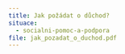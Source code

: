 ```yaml
---
title: Jak požádat o důchod?
situace:
  - socialni-pomoc-a-podpora
file: jak_pozadat_o_duchod.pdf
---
```

